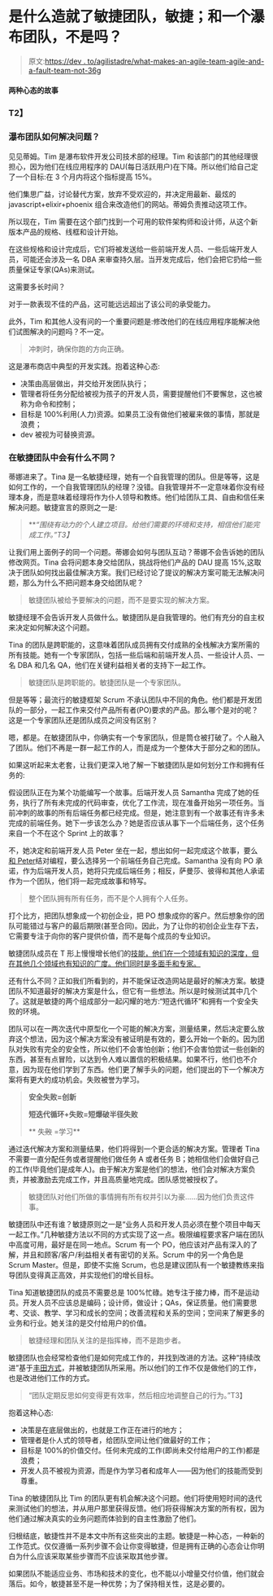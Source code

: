 # 是什么造就了敏捷团队，敏捷；和一个瀑布团队，不是吗？

> 原文:[https://dev . to/agilistadre/what-makes-an-agile-team-agile-and-a-fault-team-not-36g](https://dev.to/agilistandre/what-makes-an-agile-team-agile-and-a-waterfall-team-not-36g)

#### 两种心态的故事

### T2】

### **瀑布团队如何解决问题？**

见见蒂姆。Tim 是瀑布软件开发公司技术部的经理。Tim 和该部门的其他经理很担心，因为他们在线应用程序的 DAU(每日活跃用户)在下降。所以他们给自己定了一个目标:在 3 个月内将这个指标提高 15%。

他们集思广益，讨论替代方案，放弃不受欢迎的，并决定用最新、最炫的 javascript+elixir+phoenix 组合来改造他们的网站。蒂姆负责推动这项工作。

所以现在，Tim 需要在这个部门找到一个可用的软件架构师和设计师，从这个新版本产品的规格、线框和设计开始。

在这些规格和设计完成后，它们将被发送给一些前端开发人员、一些后端开发人员，可能还会涉及一名 DBA 来审查持久层。当开发完成后，他们会把它扔给一些质量保证专家(QAs)来测试。

这需要多长时间？

对于一款表现不佳的产品，这可能远远超出了该公司的承受能力。

此外，Tim 和其他人没有问的一个重要问题是:修改他们的在线应用程序能解决他们试图解决的问题吗？不一定。

> 冲刺时，确保你跑的方向正确。

这是瀑布商店中典型的开发实践。抱着这种心态:

*   决策由高层做出，并交给开发团队执行；
*   管理者将任务分配给被视为孩子的开发人员，需要提醒他们不要懈怠，这也被称为命令和控制；
*   目标是 100%利用(人力)资源。如果员工没有做他们被雇来做的事情，那就是浪费；
*   dev 被视为可替换资源。

### 在敏捷团队中会有什么不同？

蒂娜进来了。Tina 是一名敏捷经理，她有一个自我管理的团队。但是等等，这是如何工作的，一个自我管理团队的经理？没错。自我管理并不一定意味着你没有经理本身，而是意味着经理将作为仆人领导和教练。他们给团队工具、自由和信任来解决问题。敏捷宣言的原则之一是:

> ***“围绕有动力的个人建立项目。给他们需要的环境和支持，相信他们能完成工作。”*T3】**

让我们用上面例子的同一个问题。蒂娜会如何与团队互动？蒂娜不会告诉她的团队修改网页。Tina 会将问题本身交给团队，挑战将他们产品的 DAU 提高 15%,这取决于团队如何找出最佳解决方案。我们已经讨论了提议的解决方案可能无法解决问题，那么为什么不把问题本身交给团队呢？

> 敏捷团队被给予要解决的问题，而不是要实现的解决方案。

敏捷经理不会告诉开发人员做什么。敏捷团队是自我管理的。他们有充分的自主权来决定如何解决这个问题。

Tina 的团队是跨职能的，这意味着团队成员拥有交付成熟的全栈解决方案所需的所有技能。她有一个专家团队，包括一些后端和前端开发人员、一些设计人员、一名 DBA 和几名 QA，他们在关键利益相关者的支持下一起工作。

> 敏捷团队是跨职能的。敏捷团队是一个专家团队。

但是等等；最流行的敏捷框架 Scrum 不承认团队中不同的角色。他们都是开发团队的一部分，一起工作来交付产品所有者(PO)要求的产品。那么哪个是对的呢？这是一个专家团队还是团队成员之间没有区别？

嗯，都是。在敏捷团队中，你确实有一个专家团队，但是筒仓被打破了。个人融入了团队。他们不再是一群一起工作的人，而是成为一个整体大于部分之和的团队。

如果这听起来太老套，让我们更深入地了解一下敏捷团队是如何划分工作和拥有任务的:

假设团队正在为某个功能编写一个故事。后端开发人员 Samantha 完成了她的任务，执行了所有未完成的代码审查，优化了工作流，现在准备开始另一项任务。当前冲刺的故事的所有后端任务都已经完成。但是，她注意到有一个故事还有许多未完成的前端任务。她下一步该怎么办？她是否应该从事下一个后端任务，这个任务来自一个不在这个 Sprint 上的故事？

不，她决定和前端开发人员 Peter 坐在一起，想出如何一起完成这个故事，要么[和 Peter](https://www.agilealliance.org/glossary/pairing/)结对编程，要么选择另一个前端任务自己完成。Samantha 没有向 PO 承诺，作为后端开发人员，她将只完成后端任务；相反，萨曼莎、彼得和其他人承诺作为一个团队，他们将一起完成故事和特写。

> 整个团队拥有所有任务，而不是个人拥有个人任务。

打个比方，把团队想象成一个初创企业，把 PO 想象成你的客户。然后想象你的团队可能错过与客户的最后期限(甚至合同)。因此，为了让你的初创企业生存下去，它需要专注于向你的客户提供价值，而不是每个成员的专业知识。

敏捷团队成员在 T 形上慢慢增长他们的[技能，他们在一个领域有知识的深度，但在其他几个领域也有知识的广度。他们同时是多面手和专家。](https://agileleanlife.com/t-shaped-skills-every-area-life/)

还有什么不同？正如我们所看到的，并不能保证改造网站是最好的解决方案。敏捷团队不知道最好的解决方案是什么，但它有一些想法。所以是时候测试其中几个了。这就是敏捷的两个组成部分一起闪耀的地方:“短迭代循环”和拥有一个安全失败的环境。

团队可以在一两次迭代中原型化一个可能的解决方案，测量结果，然后决定要么放弃这个想法，因为这个解决方案没有被证明是有效的，要么开始一个新的。因为团队对失败有完全的安全性，所以他们不会害怕创新；他们不会害怕尝试一些创新的东西，甚至有点冒险，以达到令人难以置信的积极结果。如果不行，他们也不介意，因为现在他们学到了东西。他们更了解手头的问题，他们提出的下一个解决方案将有更大的成功机会。失败被誉为学习。

> **安全失败=创新**
> 
> **短迭代循环+失败=短爆破半径失败**
> 
> ** ~~失败~~ =学习**

通过迭代解决方案和测量结果，他们将得到一个更合适的解决方案。管理者 Tina 不需要一直分配任务或者提醒他们做任务 A 或者任务 B；她相信他们会做好自己的工作(毕竟他们是成年人)。由于解决方案是他们的想法，他们会对解决方案负责，并被激励去完成工作，并且高质量地完成。团队感觉被授权了。

> 敏捷团队对他们所做的事情拥有所有权并引以为豪……因为他们负责这件事。

敏捷团队中还有谁？敏捷原则之一是“业务人员和开发人员必须在整个项目中每天一起工作。”几种敏捷方法以不同的方式实现了这一点。极限编程要求客户端在团队中高度可用，最好是在同一地点。Scrum 有一个 PO，他应该对产品有深入的了解，并且和顾客/客户/利益相关者有密切的关系。Scrum 中的另一个角色是 Scrum Master。但是，即使不实施 Scrum，也总是建议团队有一个敏捷教练来指导团队变得真正高效，并实现他们的增长目标。

Tina 知道敏捷团队的成员不需要总是 100%忙碌。她专注于接力棒，而不是运动员。开发人员不应该总是编码；设计师，做设计；QAs，保证质量。他们需要思考、交谈、教学、学习和成长的空间；改善流程和关系的空间；空间来了解更多的业务和行业。她关注的是交付给用户的价值。

> 敏捷经理和团队关注的是指挥棒，而不是跑步者。

敏捷团队也会经常检查他们是如何完成工作的，并找到改进的方法。这种“持续改进”基于[丰田方式](https://www.amazon.com/Toyota-Way-Management-Principles-Manufacturer/dp/0071392319)，并被敏捷团队所采用。所以他们的工作不仅是做他们的工作，也是改进他们工作的方式。

> “团队定期反思如何变得更有效率，然后相应地调整自己的行为。”T3】

抱着这种心态:

*   决策是在底层做出的，也就是工作正在进行的地方；
*   管理者是仆人式的领导者，给团队空间让他们做最好的工作；
*   目标是 100%的价值交付。任何未完成的工作(即尚未交付给用户的工作)都是浪费；
*   开发人员不被视为资源，而是作为学习者和成年人——因为他们的技能而受到尊重。

Tina 的敏捷团队比 Tim 的团队更有机会解决这个问题。他们将使用短时间的迭代来测试他们的想法，并从用户那里获得反馈。他们将获得解决方案的所有权，因为他们通过解决真实的业务问题而体验到的自主性激励了他们。

归根结底，敏捷性并不是本文中所有这些突出的主题。敏捷是一种心态，一种新的工作范式。仅仅遵循一系列步骤不会让你变得敏捷，但是拥有正确的心态会让你明白为什么应该采取某些步骤而不应该采取其他步骤。

如果团队不能适应业务、市场和技术的变化，也不能以小增量交付价值，他们就会落后。如今，敏捷甚至不是一种优势；为了保持相关性，这是必要的。